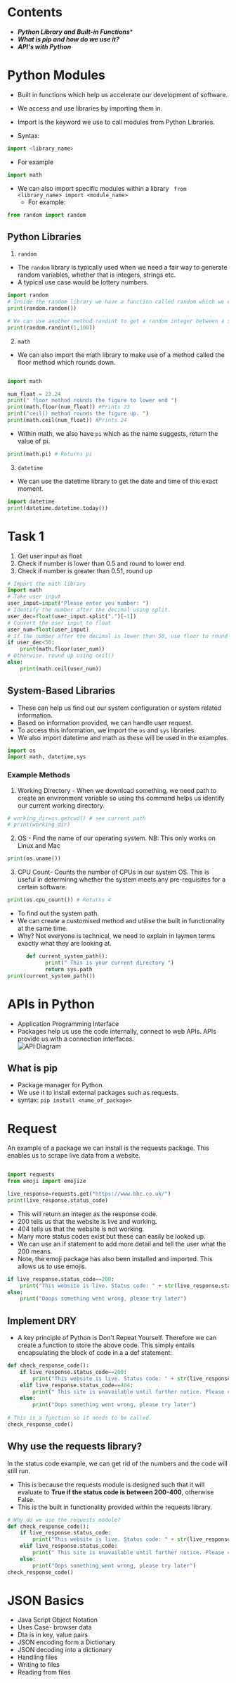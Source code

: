 # Contents 
* ***Python Library and Built-in Functions****
* ***What is pip and how do we use it?***
* ***API's with Python***


# Python Modules
* Built in functions which help us accelerate our development of software. 
* We access and use libraries by importing them in. 
* Import is the keyword we use to call modules from Python Libraries.

* Syntax: 
```python
import <library_name>
``` 
* For example
```python
import math
```
* We can also import specific modules within a library
``` from <library_name> import <module_name>```
  * For example:
```python
from random import random
```
## Python Libraries
1. ```random```
  * The ```random``` library is typically used when we need a fair way to generate random variables, whether that is integers, strings etc. 
  * A typical use case would be lottery numbers.
```python
import random
# Inside the random library we have a function called random which we can execute to return a float between 0 and 1
print(random.random())

# We can use another method randint to get a random integer between a specified range, in this case 1 and 100
print(random.randint(1,100))
 ```

2. ```math```
* We can also import the math library to make use of a method called the floor method which rounds down.
```python

import math

num_float = 23.24
print(" floor method rounds the figure to lower end ")
print(math.floor(num_float)) #Prints 23
print("ceil() method rounds the figure up. ")
print(math.ceil(num_float)) #Prints 24
```
* Within math, we also have ```pi``` which as the name suggests, return the value of pi.
```python
print(math.pi) # Returns pi
```

3. ```datetime```
* We can use the datetime library to get the date and time of this exact moment. 
```python
import datetime
print(datetime.datetime.today())
```

# Task 1
1. Get user input as float
2. Check if number is lower than 0.5 and round to lower end.
3. Check if number is greater than 0.51, round up
```python
# Import the math library
import math
# Take user input 
user_input=input("Please enter you number: ")
# Identify the number after the decimal using split. 
user_dec=float(user_input.split(".")[-1])
# Convert the user input to float 
user_num=float(user_input)
# If the number after the decimal is lower than 50, use floor to round down 
if user_dec<50:
    print(math.floor(user_num))
# Otherwise, round up using ceil() 
else:
    print(math.ceil(user_num))
```

## System-Based Libraries
* These can help us find out our system configuration or system related information.
* Based on information provided, we can handle user request.
* To access this information, we import the ```os``` and ```sys``` libraries.
* We also import datetime and math as these will be used in the examples. 
```python
import os
import math, datetime,sys
```

### Example Methods
1. Working Directory - When we download something, we need path to create an environment variable so using ths command helps us identify our current working directory.
```python
# working_dir=os.getcwd() # see current path
# print(working_dir)
```

2. OS - Find the name of our operating system. NB: This only works on Linux and Mac
```python
print(os.uname())
```
3. CPU Count- Counts the number of CPUs in our system OS. This is useful in determinng whether the system meets any pre-requisites for a certain software. 
```python
print(os.cpu_count()) # Returns 4
```





* To find out the system path.
* We can create a customised method and utilise the built in functionality at the same time.
* Why? Not everyone is technical, we need to explain in laymen terms exactly what they are looking at. 
```python
      def current_system_path():
            print(" This is your current directory ")   
            return sys.path                                               
print(current_system_path())  
```


# APIs in Python          
* Application Programming Interface     
* Packages help us use the code internally, connect to web APIs. APIs provide us with a connection interfaces.  
![API Diagram](/API%20diagram.png)
## What is pip
* Package manager for Python.
* We use it to install external packages such as requests. 
* syntax: ```pip install <name_of_package>```

# Request
An example of a package we can install is the requests package. This enables us to scrape live data from a website.
```python

import requests
from emoji import emojize

live_response=requests.get("https://www.bbc.co.uk/")
print(live_response.status_code)  
```
* This will return an integer as the response code.
* 200 tells us that the website is live and working.
* 404 tells us that the website is not working. 
* Many more status codes exist but these can easily be looked up. 
* We can use an if statement to add more detail and tell the user what the 200 means.
* Note, the emoji package has also been installed and imported. This allows us to use emojis. 
```python
if live_response.status_code==200:
    print("This website is live. Status code: " + str(live_response.status_code) + emojize((" :thumbs_up:")))
else:
    print("Ooops something went wrong, please try later")
```

## Implement DRY
* A key principle of Python is Don't Repeat Yourself. Therefore we can create a function to store the above code. This simply entails encapsulating the block of code in a a def statement:
```python
def check_response_code():
    if live_response.status_code==200:
        print("This website is live. Status code: " + str(live_response.status_code) + emojize(" :thumbs_up:"))
    elif live_response.status_code==404:
        print(" This site is unavailable until further notice. Please contact support")
    else:
        print("Oops something went wrong, please try later")
 
# This is a function so it needs to be called. 
check_response_code()
```

## Why use the requests library?
In the status code example, we can get rid of the numbers and the code will still run.
* This is because the requests module is designed such that it will evaluate to **True if the status code is between 200-400**, otherwise False. 
* This is the built in functionality provided within the requests library.
```python
# Why do we use the requests module?
def check_response_code():
    if live_response.status_code:
        print("This website is live. Status code: " + str(live_response.status_code) + emojize(" :thumbs_up:"))
    elif live_response.status_code:
        print(" This site is unavailable until further notice. Please contact support")
    else:
        print("Oops something went wrong, please try later")
check_response_code()
```


# JSON Basics
* Java Script Object Notation
* Uses Case- browser data
* Dta is in key, value pairs
* JSON encoding form a Dictionary
* JSON decoding into a dictionary
* Handling files
* Writing to files
* Reading from files 